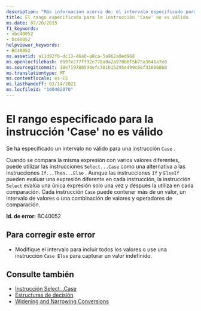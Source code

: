 ```yaml
---
description: "Más información acerca de: el intervalo especificado para la instrucción ' Case ' no es válido"
title: El rango especificado para la instrucción 'Case' no es válido
ms.date: 07/20/2015
f1_keywords:
- vbc40052
- bc40052
helpviewer_keywords:
- BC40052
ms.assetid: a11d92f6-dc13-46a0-a8ca-5a962a0ed968
ms.openlocfilehash: 0b97e277ff92e778a0a2a978b0f5b75a3641a7e8
ms.sourcegitcommit: 10e719780594efc781b15295e499c66f316068b8
ms.translationtype: MT
ms.contentlocale: es-ES
ms.lasthandoff: 02/14/2021
ms.locfileid: "100482070"
---
```

# <a name="range-specified-for-case-statement-is-not-valid"></a>El rango especificado para la instrucción 'Case' no es válido

Se ha especificado un intervalo no válido para una instrucción `Case` .  
  
 Cuando se compara la misma expresión con varios valores diferentes, puede utilizar las instrucciones `Select...Case` como una alternativa a las instrucciones `If...Then...Else` . Aunque las instrucciones `If` y `ElseIf` pueden evaluar una expresión diferente en cada instrucción, la instrucción `Select` evalúa una única expresión solo una vez y después la utiliza en cada comparación. Cada instrucción `Case` puede contener más de un valor, un intervalo de valores o una combinación de valores y operadores de comparación.  
  
 **Id. de error:** BC40052  
  
## <a name="to-correct-this-error"></a>Para corregir este error  
  
- Modifique el intervalo para incluir todos los valores o use una instrucción `Case Else` para capturar un valor indefinido.  
  
## <a name="see-also"></a>Consulte también

- [Instrucción Select...Case](../language-reference/statements/select-case-statement.md)
- [Estructuras de decisión](../programming-guide/language-features/control-flow/decision-structures.md)
- [Widening and Narrowing Conversions](../programming-guide/language-features/data-types/widening-and-narrowing-conversions.md)

